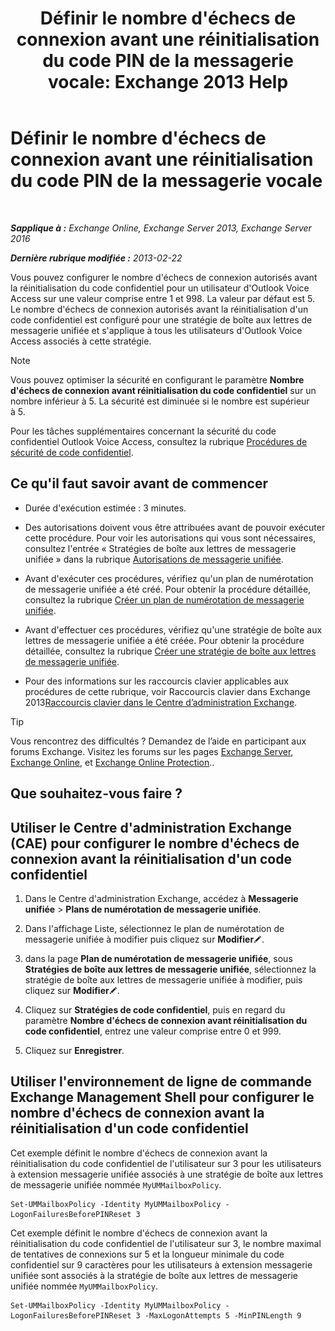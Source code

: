 ﻿---
title: "Définir le nombre d'échecs de connexion avant une réinitialisation du code PIN de la messagerie vocale: Exchange 2013 Help"
TOCTitle: Définir le nombre d'échecs de connexion avant une réinitialisation du code PIN de la messagerie vocale
ms:assetid: 4de38499-0a6f-4f00-8697-eeff805d7266
ms:mtpsurl: https://technet.microsoft.com/fr-fr/library/Aa997939(v=EXCHG.150)
ms:contentKeyID: 50555389
ms.date: 05/23/2018
mtps_version: v=EXCHG.150
ms.translationtype: MT
---

# Définir le nombre d'échecs de connexion avant une réinitialisation du code PIN de la messagerie vocale

 

_**Sapplique à :** Exchange Online, Exchange Server 2013, Exchange Server 2016_

_**Dernière rubrique modifiée :** 2013-02-22_

Vous pouvez configurer le nombre d'échecs de connexion autorisés avant la réinitialisation du code confidentiel pour un utilisateur d'Outlook Voice Access sur une valeur comprise entre 1 et 998. La valeur par défaut est 5. Le nombre d'échecs de connexion autorisés avant la réinitialisation d'un code confidentiel est configuré pour une stratégie de boîte aux lettres de messagerie unifiée et s'applique à tous les utilisateurs d'Outlook Voice Access associés à cette stratégie.

> [!NOTE]
> Vous pouvez optimiser la sécurité en configurant le paramètre <strong>Nombre d'échecs de connexion avant réinitialisation du code confidentiel</strong> sur un nombre inférieur à 5. La sécurité est diminuée si le nombre est supérieur à 5.


Pour les tâches supplémentaires concernant la sécurité du code confidentiel Outlook Voice Access, consultez la rubrique [Procédures de sécurité de code confidentiel](pin-security-procedures-exchange-2013-help.md).

## Ce qu'il faut savoir avant de commencer

  - Durée d'exécution estimée : 3 minutes.

  - Des autorisations doivent vous être attribuées avant de pouvoir exécuter cette procédure. Pour voir les autorisations qui vous sont nécessaires, consultez l'entrée « Stratégies de boîte aux lettres de messagerie unifiée » dans la rubrique [Autorisations de messagerie unifiée](unified-messaging-permissions-exchange-2013-help.md).

  - Avant d'exécuter ces procédures, vérifiez qu'un plan de numérotation de messagerie unifiée a été créé. Pour obtenir la procédure détaillée, consultez la rubrique [Créer un plan de numérotation de messagerie unifiée](create-a-um-dial-plan-exchange-2013-help.md).

  - Avant d'effectuer ces procédures, vérifiez qu'une stratégie de boîte aux lettres de messagerie unifiée a été créée. Pour obtenir la procédure détaillée, consultez la rubrique [Créer une stratégie de boîte aux lettres de messagerie unifiée](create-a-um-mailbox-policy-exchange-2013-help.md).

  - Pour des informations sur les raccourcis clavier applicables aux procédures de cette rubrique, voir Raccourcis clavier dans Exchange 2013[Raccourcis clavier dans le Centre d’administration Exchange](keyboard-shortcuts-in-the-exchange-admin-center-exchange-online-protection-help.md).

> [!TIP]
> Vous rencontrez des difficultés ? Demandez de l’aide en participant aux forums Exchange. Visitez les forums sur les pages <a href="https://go.microsoft.com/fwlink/p/?linkid=60612">Exchange Server</a>, <a href="https://go.microsoft.com/fwlink/p/?linkid=267542">Exchange Online</a>, et <a href="https://go.microsoft.com/fwlink/p/?linkid=285351">Exchange Online Protection</a>..


## Que souhaitez-vous faire ?

## Utiliser le Centre d'administration Exchange (CAE) pour configurer le nombre d'échecs de connexion avant la réinitialisation d'un code confidentiel

1.  Dans le Centre d'administration Exchange, accédez à **Messagerie unifiée** \> **Plans de numérotation de messagerie unifiée**.

2.  Dans l'affichage Liste, sélectionnez le plan de numérotation de messagerie unifiée à modifier puis cliquez sur **Modifier**![Icône Modifier](images/Bb124582.6f53ccb2-1f13-4c02-bea0-30690e6ea71d(EXCHG.150).gif "Icône Modifier").

3.  dans la page **Plan de numérotation de messagerie unifiée**, sous **Stratégies de boîte aux lettres de messagerie unifiée**, sélectionnez la stratégie de boîte aux lettres de messagerie unifiée à modifier, puis cliquez sur **Modifier**![Icône Modifier](images/Bb124582.6f53ccb2-1f13-4c02-bea0-30690e6ea71d(EXCHG.150).gif "Icône Modifier").

4.  Cliquez sur **Stratégies de code confidentiel**, puis en regard du paramètre **Nombre d'échecs de connexion avant réinitialisation du code confidentiel**, entrez une valeur comprise entre 0 et 999.

5.  Cliquez sur **Enregistrer**.

## Utiliser l'environnement de ligne de commande Exchange Management Shell pour configurer le nombre d'échecs de connexion avant la réinitialisation d'un code confidentiel

Cet exemple définit le nombre d'échecs de connexion avant la réinitialisation du code confidentiel de l'utilisateur sur 3 pour les utilisateurs à extension messagerie unifiée associés à une stratégie de boîte aux lettres de messagerie unifiée nommée `MyUMMailboxPolicy`.

    Set-UMMailboxPolicy -Identity MyUMMailboxPolicy -LogonFailuresBeforePINReset 3

Cet exemple définit le nombre d'échecs de connexion avant la réinitialisation du code confidentiel de l'utilisateur sur 3, le nombre maximal de tentatives de connexions sur 5 et la longueur minimale du code confidentiel sur 9 caractères pour les utilisateurs à extension messagerie unifiée sont associés à la stratégie de boîte aux lettres de messagerie unifiée nommée `MyUMMailboxPolicy`.

    Set-UMMailboxPolicy -Identity MyUMMailboxPolicy -LogonFailuresBeforePINReset 3 -MaxLogonAttempts 5 -MinPINLength 9

